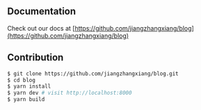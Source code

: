 
## Documentation
Check out our docs at [https://github.com/jiangzhangxiang/blog](https://github.com/jiangzhangxiang/blog)

## Contribution

```bash
$ git clone https://github.com/jiangzhangxiang/blog.git
$ cd blog
$ yarn install
$ yarn dev # visit http://localhost:8000
$ yarn build
```
